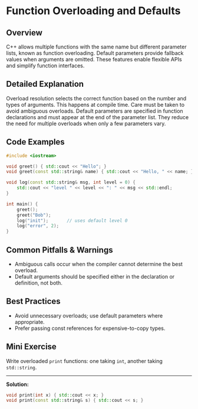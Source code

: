 # Function Overloading and Defaults

## Overview
C++ allows multiple functions with the same name but different parameter lists, known as function overloading. Default parameters provide fallback values when arguments are omitted. These features enable flexible APIs and simplify function interfaces.

## Detailed Explanation
Overload resolution selects the correct function based on the number and types of arguments. This happens at compile time. Care must be taken to avoid ambiguous overloads. Default parameters are specified in function declarations and must appear at the end of the parameter list. They reduce the need for multiple overloads when only a few parameters vary.

## Code Examples
```cpp
#include <iostream>

void greet() { std::cout << "Hello"; }
void greet(const std::string& name) { std::cout << "Hello, " << name; }

void log(const std::string& msg, int level = 0) {
    std::cout << "level " << level << ": " << msg << std::endl;
}

int main() {
    greet();
    greet("Bob");
    log("init");       // uses default level 0
    log("error", 2);
}
```

## Common Pitfalls & Warnings
- Ambiguous calls occur when the compiler cannot determine the best overload.
- Default arguments should be specified either in the declaration or definition, not both.

## Best Practices
- Avoid unnecessary overloads; use default parameters where appropriate.
- Prefer passing const references for expensive-to-copy types.

## Mini Exercise
Write overloaded `print` functions: one taking `int`, another taking `std::string`.

---
**Solution:**
```cpp
void print(int x) { std::cout << x; }
void print(const std::string& s) { std::cout << s; }
```
